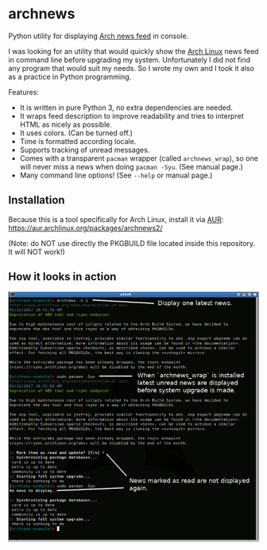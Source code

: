 # archnews

Python utility for displaying [Arch news feed](https://www.archlinux.org/feeds/news/) in console.

I was looking for an utility that would quickly show the [Arch Linux](https://www.archlinux.org/) news feed
in command line before upgrading my system. Unfortunately I did not find any program that would suit my needs.
So I wrote my own and I took it also as a practice in Python programming.

Features:
 - It is written in pure Python 3, no extra dependencies are needed.
 - It wraps feed description to improve readability and tries to interpret HTML as nicely as possible.
 - It uses colors. (Can be turned off.)
 - Time is formatted according locale.
 - Supports tracking of unread messages.
 - Comes with a transparent `pacman` wrapper (called `archnews_wrap`), so one will never miss a news when doing `pacman -Syu`. (See manual page.)
 - Many command line options! (See `--help` or manual page.)


## Installation

Because this is a tool specifically for Arch Linux, install it via [AUR](https://wiki.archlinux.org/index.php/Arch_User_Repository): https://aur.archlinux.org/packages/archnews2/

(Note: do NOT use directly the PKGBUILD file located inside this repository. It will NOT work!)


## How it looks in action

![screen of archnews in terminal](doc/archnew_in_action.gif)

